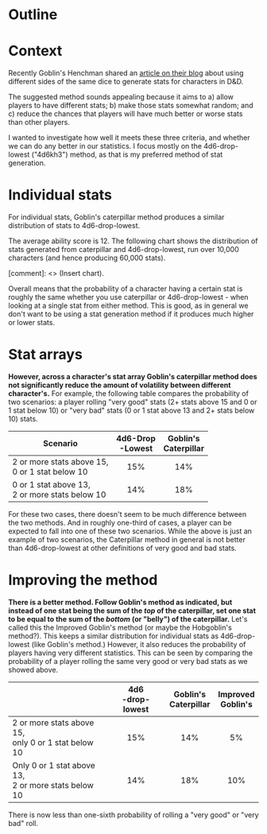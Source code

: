 Outline
============================
# Context

Recently Goblin's Henchman shared an [article on their blog](https://goblinshenchman.wordpress.com/2020/08/15/caterpillar-method-for-character-stat-generation/) about using different sides of the same dice to generate stats for characters in D&D.

The suggested method sounds appealing because it aims to a) allow players to have different stats; b) make those stats somewhat random; and c) reduce the chances that players will have much better or worse stats than other players.

I wanted to investigate how well it meets these three criteria, and whether we can do any better in our statistics. I focus mostly on the 4d6-drop-lowest ("4d6kh3") method, as that is my preferred method of stat generation.

# Individual stats

For individual stats, Goblin's caterpillar method produces a similar distribution of stats to 4d6-drop-lowest.

The average ability score is 12. The following chart shows the distribution of stats generated from caterpillar and 4d6-drop-lowest, run over 10,000 characters (and hence producing 60,000 stats). 

[comment]: <> (Insert chart).

Overall means that the probability of a character having a certain stat is roughly the same whether you use caterpillar or 4d6-drop-lowest - when looking at a single stat from either method. This is good, as in general we don't want to be using a stat generation method if it produces much higher or lower stats.

# Stat arrays

**However, across a character's stat array Goblin's caterpillar method does not significantly reduce the amount of volatility between different character's.** For example, the following table compares the probability of two scenarios: a player rolling "very good" stats (2+ stats above 15 and 0 or 1 stat below 10) or "very bad" stats (0 or 1 stat above 13 and 2+ stats below 10) stats.

|Scenario                                                 | 4d6-Drop<br>-Lowest | Goblin's <br>Caterpillar |
|---------------------------------------------------------|:-------------------:|:------------------------:|
| 2 or more stats above 15, <br>0 or 1 stat below 10 |         15%         |            14%           |
| 0 or 1 stat above 13, <br>2 or more stats below 10 |         14%         |            18%           |

For these two cases, there doesn't seem to be much difference between the two methods. And in roughly one-third of cases, a player can be expected to fall into one of these two scenarios. While the above is just an example of two scenarios, the Caterpillar method in general is not better than 4d6-drop-lowest at other definitions of very good and bad stats.

# Improving the method

**There is a better method. Follow Goblin's method as indicated, but instead of one stat being the sum of the *top* of the caterpillar, set one stat to be equal to the sum of the *bottom* (or "belly") of the caterpillar.** Let's called this the Improved Goblin's method (or maybe the Hobgoblin's method?). This keeps a similar distribution for individual stats as 4d6-drop-lowest (like Goblin's method.) However, it also reduces the probability of players having very different statistics. This can be seen by comparing the probability of a player rolling the same very good or very bad stats as we showed above.

|                                                         | 4d6<br>-drop-lowest | Goblin's <br>Caterpillar | Improved<br>Goblin's |
|---------------------------------------------------------|:-------------------:|:------------------------:|:--------------------:|
| 2 or more stats above 15, <br>only 0 or 1 stat below 10 |         15%         |            14%           |          5%          |
| Only 0 or 1 stat above 13, <br>2 or more stats below 10 |         14%         |            18%           |          10%         |

There is now less than one-sixth probability of rolling a "very good" or "very bad" roll.